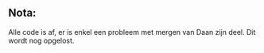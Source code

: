 ## Nota:

Alle code is af, er is enkel een probleem met mergen van Daan zijn deel. Dit wordt nog opgelost.

